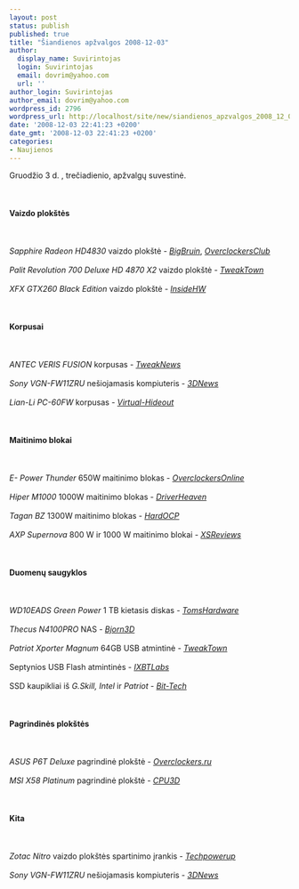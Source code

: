 ```yaml
---
layout: post
status: publish
published: true
title: "Šiandienos apžvalgos 2008-12-03"
author:
  display_name: Suvirintojas
  login: Suvirintojas
  email: dovrim@yahoo.com
  url: ''
author_login: Suvirintojas
author_email: dovrim@yahoo.com
wordpress_id: 2796
wordpress_url: http://localhost/site/new/siandienos_apzvalgos_2008_12_03/
date: '2008-12-03 22:41:23 +0200'
date_gmt: '2008-12-03 22:41:23 +0200'
categories:
- Naujienos
---
```

<p>Gruodžio 3 d. , trečiadienio, apžvalgų suvestinė.<br />
<br><br />
<br><b>Vaizdo plokštės</b><br />
<br><br />
<br><i>Sapphire Radeon HD4830</i> vaizdo plokštė - <i><a class="ns" href="http://www.bigbruin.com/2008/sapphire4830_1">BigBruin</a></i>, <i><a class="ns" href="http://www.overclockersclub.com/reviews/sapp_4830/">OverclockersClub</a></i><br />
<br><i>Palit Revolution 700 Deluxe HD 4870 X2</i> vaizdo plokštė - <i><a class="ns" href="http://www.tweaktown.com/reviews/1674/palit_revolution_700_deluxe_hd_4870_x2_2gb_graphics_card/index.html">TweakTown</a></i><br />
<br><i>XFX GTX260 Black Edition</i> vaizdo plokštė - <i><a class="ns" href="http://www.insidehw.com/Reviews/Graphics-cards/XFX-GTX260-Black-Edition-GX-260N-ADB9.html">InsideHW</a></i><br />
<br><br />
<br><b>Korpusai</b><br />
<br><br />
<br><i>ANTEC VERIS FUSION</i> korpusas - <i><a class="ns" href="http://www.tweaknews.net/reviews/antec_veris_fusion_remote_max/">TweakNews</a></i><br />
<br><i>Sony VGN-FW11ZRU</i> nešiojamasis kompiuteris - <i><a class="ns" href="http://www.3dnews.ru/mobile/sony_vgn_fw11zru/">3DNews</a></i><br />
<br><i>Lian-Li PC-60FW</i> korpusas - <i><a class="ns" href="http://www.virtual-hideout.net/reviews/Lian-Li_PC-60FW/index.shtml">Virtual-Hideout</a></i><br />
<br><br />
<br><b>Maitinimo blokai</b><br />
<br><br />
<br><i>E- Power Thunder</i> 650W maitinimo blokas - <i><a class="ns" href="http://www.overclockersonline.net/?page=articles&num=2221">OverclockersOnline</a></i><br />
<br><i>Hiper M1000</i> 1000W maitinimo blokas - <i><a class="ns" href="http://www.driverheaven.net/reviews.php?reviewid=675">DriverHeaven</a></i><br />
<br><i>Tagan BZ</i> 1300W maitinimo blokas - <i><a class="ns" href="http://enthusiast.hardocp.com/article.html?art=MTU3NCwxLCxoZW50aHVzaWFzdA==">HardOCP</a></i><br />
<br><i>AXP Supernova</i> 800 W ir 1000 W maitinimo blokai - <i><a class="ns" href="http://www.xsreviews.co.uk/reviews/power-supply-units/axp-supernova-1000w-and-800w/">XSReviews</a></i><br />
<br><br />
<br><b>Duomenų saugyklos</b><br />
<br><br />
<br><i>WD10EADS Green Power</i> 1 TB kietasis diskas - <i><a class="ns" href="http://www.tomshardware.com/reviews/green-terabyte-1tb,2078.html">TomsHardware</a></i><br />
<br><i>Thecus N4100PRO</i> NAS - <i><a class="ns" href="http://www.bjorn3d.com/read.php?cID=1413">Bjorn3D</a></i><br />
<br><i>Patriot Xporter Magnum</i> 64GB USB atmintinė - <i><a class="ns" href="http://www.tweaktown.com/reviews/1673/patriot_xporter_magnum_64gb_pen_drive_when_size_matters/index.html">TweakTown</a></i><br />
<br>Septynios USB Flash atmintinės - <i><a class="ns" href="http://ixbtlabs.com/articles3/storage/flashdrives-p28-p1.html">IXBTLabs</a></i><br />
<br>SSD kaupikliai iš <i>G.Skill, Intel</i> ir <i>Patriot</i> - <i><a class="ns" href="http://www.bit-tech.net/hardware/2008/12/03/g-skill-patriot-and-intel-ssd-test/1">Bit-Tech</a></i><br />
<br><br />
<br><b>Pagrindinės plokštės</b><br />
<br><br />
<br><i>ASUS P6T Deluxe</i> pagrindinė plokštė - <i><a class="ns" href="http://www.overclockers.ru/lab/31231.shtml">Overclockers.ru</a></i><br />
<br><i>MSI X58 Platinum</i> pagrindinė plokštė - <i><a class="ns" href="http://www.cpu3d.com/review/6693-1/cpu3d-preview-msi-x58-platinum-motherboard/introduction.html">CPU3D</a></i><br />
<br><br />
<br><b>Kita</b><br />
<br><br />
<br><i>Zotac Nitro</i> vaizdo plokštės spartinimo įrankis - <i><a class="ns" href="http://www.techpowerup.com/reviews/Zotac/Nitro_OC_Controller/">Techpowerup</a></i><br />
<br><i>Sony VGN-FW11ZRU</i> nešiojamasis kompiuteris - <i><a class="ns" href="http://www.3dnews.ru/mobile/sony_vgn_fw11zru/">3DNews</a></i><br />
<br><br />
<br><br />
<br></p>
